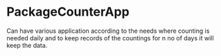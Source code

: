 # PackageCounterApp
Can have various application according to the needs
where counting is needed daily and to keep records of the countings for n no of days it will keep the data.
